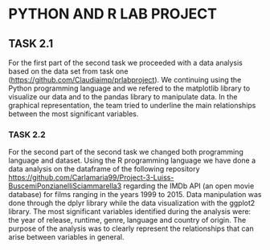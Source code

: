 # PYTHON AND R LAB PROJECT 

## **TASK 2.1**
For the first part of the second task we proceeded with a data analysis based on the data set from task one (https://github.com/Claudiaimp/prlabproject). We continuing using the Python programming language and we refered to the matplotlib library to visualize our data and to the pandas library to manipulate data. In the graphical representation, the team tried to underline the main relationships between the most significant variables. 

### TASK 2.2
For the second part of the second task we changed both programming language and dataset. Using the R programming language we have done a data analysis on the dataframe of the following repository https://github.com/Carlamaria99/Project-3-Luiss-BuscemiPonzianelliSciammarella3 regarding the IMDb API (an open movie database) for films ranging in the years 1999 to 2015. Data manipulation was done through the dplyr library while the data visualization with the ggplot2 library. The most significant variables identified during the analysis were: the year of release, runtime, genre, language and country of origin. The purpose of the analysis was to clearly represent the relationships that can arise between variables in general.

